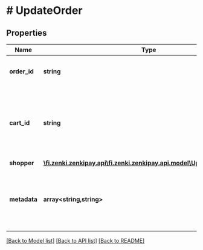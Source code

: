 # # UpdateOrder

## Properties

Name | Type | Description | Notes
------------ | ------------- | ------------- | -------------
**order_id** | **string** | Unique order identifier generated by the merchant. | [optional]
**cart_id** | **string** | Unique identifier of the shopping cart that allows identifying the purchase of one or more products or services. | [optional]
**shopper** | [**\fi.zenki.zenkipay.api\fi.zenki.zenkipay.api.model\UpdateOrderShopper**](UpdateOrderShopper.md) |  | [optional]
**metadata** | **array<string,string>** | Complementary information of the order that the merchant requires to send and inform Zenkipay. | [optional]

[[Back to Model list]](../../README.md#models) [[Back to API list]](../../README.md#endpoints) [[Back to README]](../../README.md)
